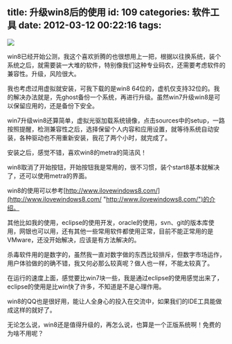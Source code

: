 title: 升级win8后的使用
id: 109
categories: 软件工具
date: 2012-03-12 00:22:16
tags:
---

![](http://m1.img.libdd.com/farm5/2012/0821/18/947FD7BE26AAC9BAD2F0282B868C10FA7767E3189977_500_313.jpg)</img>

win8已经开始公测，我这个喜欢折腾的也很想用上一把，根据以往换系统，装个系统之后，就需要装一大堆的软件，特别像我们这种专业码农，还需要考虑软件的兼容性。升级，风险很大。

我也考虑过用虚拟就安装，可我下载的是win8 64位的，虚机仅支持32位的。我的解决办法就是，先ghost备份一个系统，再进行升级。虽然win7升级win8是可以保留应用的，还是备份下安全。

win7升级win8还算简单，虚拟光驱加载系统镜像，点击sources中的setup，一路按照提醒，检测兼容性之后，选择保留个人内容和应用设置，就等待系统自动安装，各种驱动也不用重新安装，我花了两个小时，就完成了。

安装之后，感觉不错，喜欢win8的metra的简洁风！

win8取消了开始按钮，开始按钮我是常用的，很不习惯，装个start8基本就解决了，还可以使用metra的界面。

win8的使用可以参考[http://www.ilovewindows8.com/](http://www.ilovewindows8.com/ "http://www.ilovewindows8.com/")的介绍。

其他比如我的使用，eclipse的使用开发，oracle的使用，svn、git的版本库使用，网银也可以用，还有其他一些常用软件都使用正常，目前不能正常用的是VMware，还没开始解决，应该是有方法解决的。

杀毒软件用的是数字的，虽然我一直对数字做的东西比较排斥，但数字市场运作，用户体验做的的确不错，我又何必那么较真呢？做人也一样，不能太较真了。

在运行的速度上面，感觉要比win7块一些，我是通过eclipse的使用感觉出来了，eclipse的使用是比win快了许多，不知道是不是心理作用。

win8的QQ也是很好用，能让人全身心的投入在交流中，如果我们的IDE工具能做成这样的就好了。

无论怎么说，win8还是值得升级的，再怎么说，也算是一个正版系统啊！免费的为啥不用呢？
